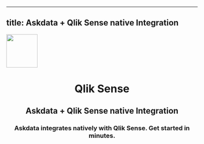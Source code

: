 
  ---
  title: Askdata + Qlik Sense native Integration
  ---

<img class="dataset_icon" class="mx-auto d-block mb-4" width="82" height="88" src="https://chart.askdata.com/datasets/icons/qlik-sense.png" alt="">
<h1 class="dataset_title" style="text-align: center;">Qlik Sense</h1>
<h2 class="dataset_subtitle" style="text-align: center;">Askdata + Qlik Sense native Integration</h2> 
<h3 class="dataset_description" style="text-align: center;">Askdata integrates natively with  Qlik Sense. Get started in minutes.</h3> 

  